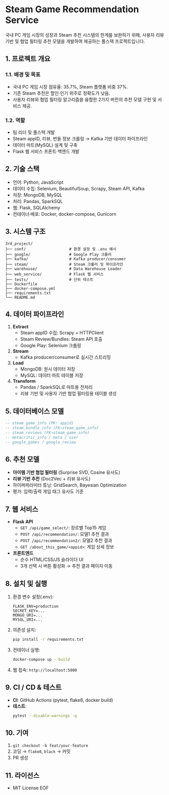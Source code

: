 # Steam Game Recommendation Service

국내 PC 게임 시장의 성장과 Steam 추천 시스템의 한계를 보완하기 위해, 사용자 리뷰기반 및 협업 필터링 추천 모델을 개발하여 제공하는 풀스택 프로젝트입니다.

## 1. 프로젝트 개요

### 1.1. 배경 및 목표
- 국내 PC 게임 시장 점유율: 35.7%, Steam 플랫폼 비중 37%.
- 기존 Steam 추천은 할인·인기 위주로 정확도가 낮음.
- 사용자 리뷰와 협업 필터링 알고리즘을 융합한 2가지 버전의 추천 모델 구현 및 서비스 제공.

### 1.2. 역할
- 팀 리더 및 풀스택 개발
- Steam appID, 리뷰, 번들 정보 크롤링 → Kafka 기반 데이터 파이프라인
- 데이터 마트(MySQL) 설계 및 구축
- Flask 웹 서비스 프론트·백엔드 개발

## 2. 기술 스택
- 언어: Python, JavaScript
- 데이터 수집: Selenium, BeautifulSoup, Scrapy, Steam API, Kafka
- 저장: MongoDB, MySQL
- 처리: Pandas, SparkSQL
- 웹: Flask, SQLAlchemy
- 컨테이너·배포: Docker, docker-compose, Gunicorn

## 3. 시스템 구조

```
3rd_project/
├── conf/                   # 환경 설정 및 .env 예시
├── google/                 # Google Play 크롤러
├── kafka/                  # Kafka producer/consumer
├── steam/                  # Steam 크롤러 및 파이프라인
├── warehouse/              # Data Warehouse Loader
├── web_service/            # Flask 웹 서비스
├── tests/                  # 단위 테스트
├── Dockerfile
├── docker-compose.yml
├── requirements.txt
└── README.md
```

## 4. 데이터 파이프라인
1. **Extract**
   - Steam appID 수집: Scrapy + HTTPClient
   - Steam Review/Bundles: Steam API 호출
   - Google Play: Selenium 크롤링
2. **Stream**
   - Kafka producer/consumer로 실시간 스트리밍
3. **Load**
   - MongoDB: 원시 데이터 저장
   - MySQL: 데이터 마트 테이블 저장
4. **Transform**
   - Pandas / SparkSQL로 마트용 전처리
   - 리뷰 기반 및 사용자 기반 협업 필터링용 테이블 생성

## 5. 데이터베이스 모델
```sql
-- steam_game_info (PK: appid)
-- steam_bundle_info (FK→steam_game_info)
-- steam_reviews (FK→steam_game_info)
-- metacritic_info / meta / user
-- google_games / google_review
```

## 6. 추천 모델
- **아이템 기반 협업 필터링** (Surprise SVD, Cosine 유사도)
- **리뷰 기반 추천** (Doc2Vec + 리뷰 유사도)
- 하이퍼파라미터 튜닝: GridSearch, Bayesian Optimization
- 평가: 입력/출력 게임 태그 유사도 기준

## 7. 웹 서비스
- **Flask API**
  - `GET /api/game_select/`: 장르별 Top15 게임
  - `POST /api/recommendation/`: 모델1 추천 결과
  - `POST /api/recommendation2/`: 모델2 추천 결과
  - `GET /about_this_game/<appid>`: 게임 상세 정보
- **프론트엔드**
  - 순수 HTML/CSS/JS 슬라이더 UI
  - 3개 선택 시 버튼 활성화 → 추천 결과 페이지 이동

## 8. 설치 및 실행
1. 환경 변수 설정(.env):
   ```env
   FLASK_ENV=production
   SECRET_KEY=...
   MONGO_URI=...
   MYSQL_URI=...
   ```
2. 의존성 설치:
   ```bash
   pip install -r requirements.txt
   ```
3. 컨테이너 실행:
   ```bash
   docker-compose up --build
   ```
4. 웹 접속: `http://localhost:5000`

## 9. CI / CD & 테스트
- **CI**: GitHub Actions (pytest, flake8, docker build)
- **테스트**:
  ```bash
  pytest --disable-warnings -q
  ```

## 10. 기여
1. `git checkout -b feat/your-feature`
2. 코딩 → `flake8`, `black` → 커밋
3. PR 생성

## 11. 라이선스
- MIT License
EOF
